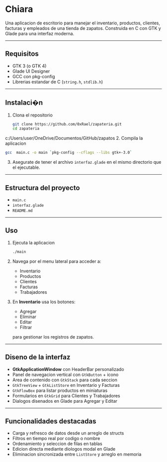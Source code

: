 # Chiara

Una aplicacion de escritorio para manejar el inventario, productos, clientes, facturas y empleados de una tienda de zapatos. Construida en C con GTK y Glade para una interfaz moderna.

---

## Requisitos

- GTK 3 (o GTK 4)  
- Glade UI Designer  
- GCC con pkg-config  
- Librerias estandar de C (`string.h`, `stdlib.h`)  

---

## Instalaci�n

1. Clona el repositorio  
   ```bash
   git clone https://github.com/0xRael/zapateria.git
   cd zapateria
   ```  
c:/Users/user/OneDrive/Documentos/GitHub/zapatos
2. Compila la aplicacion  
   ```bash
   gcc  main.c -o main `pkg-config --cflags --libs gtk+-3.0`
   ```  

3. Asegurate de tener el archivo `interfaz.glade` en el mismo directorio que el ejecutable.

---

## Estructura del proyecto

- `main.c`  
- `interfaz.glade` 
- `README.md`  

---

## Uso

1. Ejecuta la aplicacion  
   ```bash
   ./main
   ```  

2. Navega por el menu lateral para acceder a:  
   - Inventario  
   - Productos  
   - Clientes  
   - Facturas  
   - Trabajadores  

3. En **Inventario** usa los botones:  
   - Agregar  
   - Eliminar  
   - Editar  
   - Filtrar  

   para gestionar los registros de zapatos.

---

## Diseno de la interfaz

- **GtkApplicationWindow** con HeaderBar personalizado  
- Panel de navegacion vertical con `GtkButton` + icono  
- Area de contenido con `GtkStack` para cada seccion  
- `GtkTreeView` + `GtkListStore` en Inventario y Facturas  
- `GtkFlowBox` para listar productos en miniaturas  
- Formularios en `GtkGrid` para Clientes y Trabajadores  
- Dialogos disenados en Glade para Agregar y Editar  

---

## Funcionalidades destacadas

- Carga y refresco de datos desde un arreglo de structs  
- Filtros en tiempo real por codigo o nombre  
- Ordenamiento y seleccion de filas en tablas  
- Edicion directa mediante diologos modal en Glade  
- Eliminacion sincronizada entre `ListStore` y arreglo en memoria  

